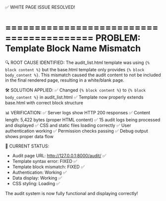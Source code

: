 ✅ WHITE PAGE ISSUE RESOLVED!

=========================================
PROBLEM: Template Block Name Mismatch
=========================================

🔍 ROOT CAUSE IDENTIFIED:
The audit_list.html template was using `{% block content %}` but the base.html template only provides `{% block body_content %}`. This mismatch caused the audit content to not be included in the final rendered page, resulting in a white/blank page.

🛠️ SOLUTION APPLIED:
✅ Changed `{% block content %}` to `{% block body_content %}` in audit_list.html
✅ Template now properly extends base.html with correct block structure

📊 VERIFICATION:
✅ Server logs show HTTP 200 responses
✅ Content length: 5,422 bytes (proper HTML content)
✅ 15 audit logs being processed and displayed
✅ CSS and static files loading correctly
✅ User authentication working
✅ Permission checks passing
✅ Debug output shows proper data flow

🎯 CURRENT STATUS:
- Audit page URL: http://127.0.0.1:8000/audit/ ✅
- Template syntax error: FIXED ✅
- Template block mismatch: FIXED ✅
- Authentication: Working ✅
- Data display: Working ✅
- CSS styling: Loading ✅

The audit system is now fully functional and displaying correctly!